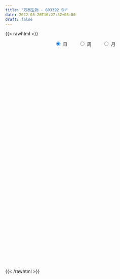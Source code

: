 ```yaml
---
title: "万泰生物 - 603392.SH"
date: 2022-05-26T16:27:32+08:00
draft: false
---
```

{{< rawhtml >}}
    <div style="text-align: center">
        <label style="padding: 1rem;"><input style="margin-right: .5rem" type="radio" name="period" value="D" checked onclick="period_change(this)">日</label>
        <label style="padding: 1rem;"><input style="margin-right: .5rem" type="radio" name="period" value="W" onclick="period_change(this)">周</label>
        <label style="padding: 1rem;"><input style="margin-right: .5rem" type="radio" name="period" value="M" onclick="period_change(this)">月</label>
    </div>
    <div id="chart" style="height: 700px;"></div> 
    <script type="text/javascript">
        const D_v = [12417.43,10510.64,18052.31,13556.46,13992.29,14244.68,16605.27,12832.12,17444.42,15521.42,21554.41,16731.95,12221.2,10282.61,25819.84,14359.06,16945.85,9547.06,27305.84,25936.05,17279.58,14947.1,17345.57,16037.75,11287.49,13783.94,14801.63,12348.73,9674.0,15282.66,10636.53,11398.51,8880.25,10610.5,9860.88,16409.16,12327.21,9692.96,9305.66,17862.15,18585.63,11337.15,11834.57,8656.36,7888.7,7969.99,13820.59,15361.71,14733.61,15791.3,14426.7,13117.2,12708.3,11930.83,14219.91,15230.72,11062.98,12165.73,15252.27,10013.01,8968.12,26657.37,15918.43,14185.23,13346.77,13139.51,24467.55,24458.4,23549.29,16657.76,13740.77,16700.97,19679.5,16701.36,23149.12,40829.9,33072.99,30621.84,17448.71,16321.37,19635.52,22853.06,16291.41,11307.92,14999.47,23168.38,19550.28,14617.12,31335.78,31381.61,39403.31,24851.14,26925.1,21549.9,23227.37,16259.71,21464.45,14327.57,16147.76,10061.17,10337.93,25777.71,23721.4,13020.26,11338.41,10741.16,13344.03,9720.71,9224.92,10612.04,11944.02,10198.99,12838.66,16505.78,11484.47,20063.32,13895.64,22398.66,14111.72,17316.74,7959.76,9146.37,11936.01,21555.26,35814.24,17888.24,15822.95,17402.25,15542.63,14004.68,25155.82,13099.0,15396.06,13233.08,16455.91,11738.18,10792.81,8582.0,14247.27,9239.64,15838.1,30296.51,12671.24,11080.71,13371.21,10525.44,15025.52,11698.16,9002.93,12194.33,12928.45,8255.51,6738.79,6424.63,14706.37,8937.94,12625.4,15384.05,13393.24,17341.35,11757.42,20412.5,11636.17,23910.06,25819.69,19780.19,37465.36,32377.9,24783.78,13944.52,26331.23,14550.19,11115.08,9512.26,10205.12,10745.81,15117.51,13087.63,9911.98,7962.07,24625.59,12409.53,20293.76,23510.54,20044.14,11337.83,11459.88,9660.89,14374.7,16145.09,13621.33,16845.51,15105.86,13105.41,9413.76,14286.28,11330.98,10652.49,15665.37,13561.84,21690.04,27376.52,18075.01,18523.02,21621.88,27124.78,25086.0,11520.88,14932.35,15220.21,8717.84,10858.37,10109.31,11001.29,11695.3,13669.65,15055.43,6562.8,6772.75,9792.53,16851.44,11554.41,37175.18,22398.6,20468.61,27150.43,15287.11,17339.93,37162.56,28787.69,28735.13,26687.62,19894.73,19772.9,27227.17,16903.53,13306.74,17595.19,24210.79,27886.16,14431.32,13205.49,12275.33,11996.0,14323.07,19240.41,24638.47,19576.3,16920.97,56479.71]
const D_histogram = [0.0,0.1587272934,0.2143492892,0.3426732519,-0.0050321496,-0.366368591,-0.5594739879,-0.8648555435,-1.0709097198,-1.2740319643,-0.880826175,-0.4464541126,-0.2855247355,-0.2980576706,0.2579476948,0.6638620325,0.5395315281,0.4522661827,0.9652291119,1.6639183067,1.9851993038,1.9685276704,1.5204940919,1.6563496147,1.4929050266,1.5538168827,1.6210832292,1.267335503,1.0831294115,1.2762433434,1.0023914465,0.8252410865,0.3528568571,-0.2568623778,-0.3783197819,-0.2876658616,-0.2000915086,-0.3815619409,-0.681255357,-0.2563318308,0.6551684472,1.0721359204,1.3615243414,1.0702584095,0.872911363,0.6293379101,0.6284561717,0.1454867872,-0.5636498761,-1.1531188666,-1.8948378499,-1.936787884,-1.3892758105,-0.7810453833,0.0427047996,0.9705757206,1.3776543819,1.6519596301,1.1705332112,0.6425765722,0.1556506242,-1.168716495,-2.0575635272,-2.852149433,-2.751875316,-2.9195449553,-2.8909747914,-3.2118997684,-3.8755009609,-3.954312708,-3.5417392007,-2.4943524889,-2.2302571974,-1.7600451539,-1.889305988,-1.4909432009,-1.7653118213,-2.5220821442,-3.0867974669,-2.9535855531,-2.8853908438,-2.9450949805,-2.612054029,-2.3046910002,-2.0273580282,-1.8588049215,-1.6192254434,-1.4627357668,-0.4625552006,0.9987841048,2.2569076043,3.1182299761,3.8140326794,4.4141339496,4.7025234084,4.4227318323,3.9400399481,3.6050802317,3.4177967305,3.2002041306,2.7636764278,3.2087334711,3.0156101377,2.7643548909,2.2179124978,1.8873647994,1.251328949,0.8135897455,0.3585221998,0.1803730294,-0.1239992494,-0.4477109999,-0.5848100403,-0.8901894607,-0.9483401368,-0.5459713589,-0.5652305256,-1.1125222699,-1.3337593737,-1.1139151352,-0.9999542772,-0.9784858982,-0.6304049118,0.5924881755,1.6720164732,2.4724371139,2.799214182,2.6134363345,2.1062181505,1.5842337159,1.5613651545,1.2420988196,0.8551822036,0.8206386308,0.174420187,-0.2680366281,-0.4182564263,-0.7093781242,-0.7566261931,-0.7163023423,-0.5692408694,-0.3484926204,-0.3452013596,-0.387885186,-0.4228359884,-0.3665938881,-0.96728199,-1.1447776071,-1.2676363919,-1.3794544535,-1.5835367458,-1.5571589447,-1.625608277,-1.5641283073,-1.6636250965,-1.7776070309,-1.5946869103,-1.6828195778,-1.8453208967,-2.0764465526,-2.2475438463,-1.8400843736,-1.6865699101,-0.5921705241,-0.4482706519,-0.1392589682,0.8659955381,1.2916469151,1.5275298839,1.4518350738,1.9093169165,2.3700967197,2.5443637183,2.2404651877,1.8724136781,1.203435221,1.511448123,1.1026074155,0.9098295826,0.84468104,-0.2757787498,-1.2291726458,-0.8605791844,0.019338386,0.8551741046,1.3564030884,1.4386701991,1.5445139963,1.6675025626,1.6295880449,1.6386207586,1.4353989206,1.3778552631,1.2021740521,0.7249540757,0.330127136,-0.2217902252,-0.688809071,-0.5963417988,-0.6193209609,-0.2903108984,-0.3698585198,-0.5746909485,-0.5456505231,-0.1354592016,0.8693111631,1.4409779548,1.4713405944,1.3997884234,1.3867336623,1.0736481629,0.8107490232,0.6814010631,0.486185471,0.4637356324,0.3306952361,0.2647281859,0.0611567689,-0.212418557,-0.3162663019,0.143189541,0.129170769,-1.1218318391,-1.3908767562,-1.2752030982,-1.764583988,-2.2240080829,-2.2800004264,-3.041356745,-4.1258641544,-4.411094106,-4.2979817581,-3.8802756094,-3.3612900774,-2.5686260196,-2.0740840191,-1.8437561446,-1.3427335,-0.6020749022,0.3981091982,0.8936942552,0.9735143264,0.9899161708,0.9219711867,0.7668817824,1.0498447062,1.1300187941,0.6691536737,0.2830121129,-0.9875802224]
const D_fast = [0.0,0.1984091168,0.3076184349,0.5216107105,0.1726472716,-0.2802813175,-0.6132552113,-1.1348506528,-1.6086322591,-2.1302624946,-1.957263249,-1.6345047148,-1.5449565217,-1.6320038744,-1.0115115852,-0.4396317395,-0.4290793618,-0.4032781616,0.3509920456,1.4656608171,2.2832416401,2.7587019244,2.6907918688,3.2407347953,3.4505164638,3.8998825406,4.3724196944,4.335505844,4.4220821054,4.9342568731,4.9110028379,4.9401627494,4.5559927343,3.8820579049,3.6660205554,3.6847580102,3.7223094861,3.4454485685,2.9754413132,3.3362818817,4.4115742715,5.0965757248,5.7263452312,5.7026439017,5.7235246959,5.6372857205,5.793518025,5.3469203374,4.496871205,3.6191224979,2.4036940521,1.877547047,2.0777401678,2.4907092492,3.325135632,4.4956504832,5.2471427399,5.9344378957,5.7456447795,5.3783322837,4.9303189916,3.3137727487,1.9105348347,0.4029115707,-0.1847831413,-1.0823390194,-1.7765125533,-2.9004124725,-4.5328889052,-5.6002788293,-6.0731401222,-5.6493415326,-5.9428105405,-5.9126097854,-6.5141971166,-6.4885701297,-7.2042667054,-8.5915575644,-9.9279722537,-10.5331567282,-11.1863097299,-11.9822876118,-12.3022601675,-12.5710698888,-12.8005764238,-13.0967245475,-13.2619514303,-13.4711456953,-12.5866039292,-10.8755685976,-9.0532181971,-7.4123383312,-5.7630274582,-4.0593927005,-2.5953723896,-1.7694810076,-1.2671629048,-0.7008525633,-0.0336868819,0.5487715509,0.803162955,2.0504033661,2.6111825672,3.0510160431,3.0590517744,3.2003452759,2.8771416627,2.6427998956,2.2773628998,2.1443069868,1.8089348956,1.3732953952,1.0899938447,0.5620670591,0.2668313489,0.532707287,0.3721404889,-0.4532818229,-1.0079587701,-1.0665933154,-1.2026210267,-1.4257741222,-1.2352943638,0.1357207674,1.6332531834,3.0517831026,4.0783637162,4.5459449524,4.565281306,4.4393553004,4.8068280276,4.7980863976,4.6249653325,4.7955814174,4.1929680204,3.6835020482,3.4287181434,2.9602519145,2.7238472973,2.5850955625,2.589846818,2.723471912,2.6404628328,2.50080771,2.3601479105,2.3247415387,1.4822329393,1.0185429205,0.5787750377,0.1220933628,-0.477873116,-0.8407850511,-1.3156364527,-1.6451885598,-2.1605916232,-2.7189753153,-2.9347269223,-3.4435644842,-4.0673960272,-4.8176333213,-5.5506165765,-5.6031781973,-5.8713062113,-4.9249494563,-4.8931172471,-4.6189203054,-3.3971669146,-2.6486038088,-2.0308383691,-1.7435744107,-0.8087633389,0.2445406443,1.0548985725,1.3111163388,1.4111682487,1.0430485969,1.7289235296,1.5957346759,1.6304142387,1.7764359561,0.5870314788,-0.6736555786,-0.5202069134,0.3645452536,1.4141744983,2.2545042542,2.6964389147,3.188411211,3.7282754179,4.0977579114,4.5164458148,4.672073707,4.9589938652,5.0838561673,4.7878747098,4.4755795541,3.8682146366,3.228993523,3.1723753455,2.9945659432,3.2509982811,3.0789860298,2.7304808639,2.6231086585,2.9994351796,4.2215333351,5.1534446155,5.5516424037,5.8300373385,6.163665993,6.1189925344,6.0587806504,6.0997829561,6.0261137318,6.1195978012,6.069231214,6.0694462102,5.8811639855,5.5544840204,5.3715696999,5.8668229281,5.8850968483,4.3536362805,3.7368721743,3.5337450578,2.6032181709,1.5877920554,0.9617996052,-0.5598958997,-2.6758693476,-4.0638728257,-5.0252559174,-5.577618671,-5.8989556584,-5.7484481054,-5.7724271097,-6.0030382713,-5.8376990017,-5.2475591295,-4.1478477296,-3.4288391088,-3.1056404559,-2.8417595688,-2.6792117562,-2.642580715,-2.0971566147,-1.7344778282,-2.0280545302,-2.3434430628,-3.8609304537]
const D_slow = [0.0,0.0396818234,0.0932691457,0.1789374586,0.1776794212,0.0860872735,-0.0537812235,-0.2699951093,-0.5377225393,-0.8562305303,-1.0764370741,-1.1880506022,-1.2594317861,-1.3339462038,-1.2694592801,-1.1034937719,-0.9686108899,-0.8555443443,-0.6142370663,-0.1982574896,0.2980423363,0.7901742539,1.1702977769,1.5843851806,1.9576114372,2.3460656579,2.7513364652,3.068170341,3.3389526938,3.6580135297,3.9086113913,4.114921663,4.2031358772,4.1389202828,4.0443403373,3.9724238719,3.9224009947,3.8270105095,3.6566966702,3.5926137125,3.7564058243,4.0244398044,4.3648208898,4.6323854922,4.8506133329,5.0079478104,5.1650618533,5.2014335501,5.0605210811,4.7722413645,4.298531902,3.814334931,3.4670159784,3.2717546325,3.2824308324,3.5250747626,3.869488358,4.2824782656,4.5751115684,4.7357557114,4.7746683675,4.4824892437,3.9680983619,3.2550610037,2.5670921747,1.8372059359,1.114462238,0.3114872959,-0.6573879443,-1.6459661213,-2.5314009215,-3.1549890437,-3.7125533431,-4.1525646315,-4.6248911285,-4.9976269288,-5.4389548841,-6.0694754201,-6.8411747869,-7.5795711751,-8.3009188861,-9.0371926312,-9.6902061385,-10.2663788885,-10.7732183956,-11.237919626,-11.6427259868,-12.0084099285,-12.1240487287,-11.8743527025,-11.3101258014,-10.5305683074,-9.5770601375,-8.4735266501,-7.297895798,-6.1922128399,-5.2072028529,-4.305932795,-3.4514836124,-2.6514325797,-1.9605134728,-1.158330105,-0.4044275706,0.2866611522,0.8411392766,1.3129804765,1.6258127137,1.8292101501,1.9188407,1.9639339574,1.932934145,1.8210063951,1.674803885,1.4522565198,1.2151714856,1.0786786459,0.9373710145,0.659240447,0.3258006036,0.0473218198,-0.2026667495,-0.4472882241,-0.604889452,-0.4567674081,-0.0387632898,0.5793459887,1.2791495342,1.9325086178,2.4590631554,2.8551215844,3.2454628731,3.555987578,3.7697831289,3.9749427866,4.0185478333,3.9515386763,3.8469745697,3.6696300387,3.4804734904,3.3013979048,3.1590876875,3.0719645324,2.9856641925,2.888692896,2.7829838989,2.6913354268,2.4495149293,2.1633205276,1.8464114296,1.5015478162,1.1056636298,0.7163738936,0.3099718243,-0.0810602525,-0.4969665266,-0.9413682843,-1.3400400119,-1.7607449064,-2.2220751306,-2.7411867687,-3.3030727303,-3.7630938237,-4.1847363012,-4.3327789322,-4.4448465952,-4.4796613372,-4.2631624527,-3.9402507239,-3.5583682529,-3.1954094845,-2.7180802554,-2.1255560754,-1.4894651459,-0.9293488489,-0.4612454294,-0.1603866242,0.2174754066,0.4931272605,0.7205846561,0.9317549161,0.8628102287,0.5555170672,0.3403722711,0.3452068676,0.5590003937,0.8981011658,1.2577687156,1.6438972147,2.0607728553,2.4681698665,2.8778250562,3.2366747863,3.5811386021,3.8816821151,4.0629206341,4.1454524181,4.0900048618,3.917802594,3.7687171443,3.6138869041,3.5413091795,3.4488445495,3.3051718124,3.1687591816,3.1348943812,3.352222172,3.7124666607,4.0803018093,4.4302489151,4.7769323307,5.0453443714,5.2480316272,5.418381893,5.5399282608,5.6558621689,5.7385359779,5.8047180244,5.8200072166,5.7669025774,5.6878360019,5.7236333871,5.7559260794,5.4754681196,5.1277489305,4.808948156,4.367802159,3.8118001382,3.2418000316,2.4814608454,1.4499948068,0.3472212803,-0.7272741592,-1.6973430616,-2.537665581,-3.1798220859,-3.6983430906,-4.1592821268,-4.4949655018,-4.6454842273,-4.5459569278,-4.322533364,-4.0791547824,-3.8316757396,-3.601182943,-3.4094624974,-3.1470013208,-2.8644966223,-2.6972082039,-2.6264551757,-2.8733502313]
const D_data = [['2021-05-17', 160.3463, 160.6906, 158.3837, 164.5172],['2021-05-18', 162.6265, 163.1778, 159.9459, 164.6938],['2021-05-19', 161.8685, 162.6265, 156.0112, 162.8953],['2021-05-20', 160.9038, 164.2804, 160.5592, 167.0092],['2021-05-21', 164.7352, 157.8787, 157.5272, 165.3829],['2021-05-24', 157.3205, 155.6529, 150.9119, 158.8434],['2021-05-25', 157.665, 155.8872, 154.3574, 158.423],['2021-05-26', 155.0465, 152.5313, 151.601, 156.5901],['2021-05-27', 152.4279, 151.5528, 145.6403, 152.8345],['2021-05-28', 151.2633, 149.4372, 147.4526, 153.5856],['2021-05-31', 147.811, 156.4247, 147.811, 156.8037],['2021-06-01', 156.5625, 158.492, 153.7579, 159.6565],['2021-06-02', 157.4101, 156.2111, 154.0749, 158.2508],['2021-06-03', 155.7356, 154.0197, 153.6752, 157.7271],['2021-06-04', 154.3436, 162.4198, 154.0197, 164.0736],['2021-06-07', 163.0262, 163.3501, 160.8624, 164.6938],['2021-06-08', 163.3845, 157.8029, 156.0663, 166.072],['2021-06-09', 156.2386, 157.9614, 153.7096, 159.1121],['2021-06-10', 159.6152, 167.1057, 159.5601, 167.4502],['2021-06-11', 166.451, 173.721, 164.0047, 175.6091],['2021-06-15', 173.9208, 173.2317, 171.1093, 178.2001],['2021-06-16', 175.2714, 171.4883, 170.2066, 177.1596],['2021-06-17', 173.3764, 166.3614, 164.6938, 173.404],['2021-06-18', 168.856, 174.3067, 166.2443, 176.4084],['2021-06-21', 174.92, 171.9982, 168.8284, 175.5815],['2021-06-22', 171.5848, 176.0639, 170.8957, 176.8219],['2021-06-23', 176.4084, 178.1312, 173.6521, 179.8539],['2021-06-24', 179.1648, 173.6521, 170.9232, 179.8539],['2021-06-25', 175.7125, 175.7193, 172.3566, 177.0906],['2021-06-28', 175.7193, 181.9212, 173.6658, 182.6103],['2021-06-29', 181.0254, 177.3043, 176.3395, 182.6034],['2021-06-30', 177.2216, 178.5998, 173.6521, 179.1579],['2021-07-01', 177.0975, 174.2033, 173.6521, 178.4757],['2021-07-02', 173.6521, 170.179, 168.1462, 174.1964],['2021-07-05', 170.0688, 174.6444, 168.8284, 176.1328],['2021-07-06', 174.9613, 177.5248, 168.1393, 178.5929],['2021-07-07', 175.3817, 178.3379, 173.3075, 179.8539],['2021-07-08', 178.4757, 175.0302, 175.0096, 180.8876],['2021-07-09', 172.205, 172.3497, 169.0765, 174.0448],['2021-07-12', 172.2325, 181.9143, 169.5726, 182.4932],['2021-07-13', 181.9074, 192.3265, 181.301, 193.6358],['2021-07-14', 191.5685, 190.9828, 189.5013, 194.1871],['2021-07-15', 192.2576, 192.8778, 189.5081, 197.7704],['2021-07-16', 192.9054, 187.2135, 186.9447, 192.9329],['2021-07-19', 188.8122, 188.5227, 186.7518, 192.2507],['2021-07-20', 188.4538, 188.0542, 185.7112, 191.5685],['2021-07-21', 188.4538, 191.665, 186.7518, 194.7935],['2021-07-22', 192.9467, 185.3598, 183.8507, 192.9467],['2021-07-23', 185.6492, 179.8539, 175.3748, 187.8199],['2021-07-26', 181.2803, 177.8418, 170.2066, 183.9747],['2021-07-27', 175.0027, 171.7433, 170.8957, 180.2122],['2021-07-28', 170.8957, 177.4283, 167.4433, 179.027],['2021-07-29', 178.4757, 185.3736, 177.9176, 189.5013],['2021-07-30', 185.3667, 188.8811, 181.9212, 191.224],['2021-08-02', 187.0205, 195.6411, 185.4356, 196.1028],['2021-08-03', 194.7591, 202.5941, 194.7591, 206.5701],['2021-08-04', 202.6974, 201.1607, 198.2803, 205.0748],['2021-08-05', 200.7611, 203.1453, 199.1624, 206.1843],['2021-08-06', 203.6759, 194.8762, 192.9467, 205.3505],['2021-08-09', 193.9597, 192.9467, 192.2576, 197.4741],['2021-08-10', 193.5462, 191.7064, 188.7432, 196.3233],['2021-08-11', 191.5616, 176.5463, 174.2033, 192.2576],['2021-08-12', 176.2706, 175.3059, 173.0319, 180.543],['2021-08-13', 174.1344, 170.4615, 169.3797, 176.0983],['2021-08-16', 170.2066, 177.9589, 168.8973, 179.8539],['2021-08-17', 176.4084, 172.453, 170.9439, 182.6034],['2021-08-18', 176.0639, 172.4117, 170.813, 181.873],['2021-08-19', 172.9216, 164.8868, 161.9374, 172.9216],['2021-08-20', 164.6869, 155.0465, 150.6707, 164.6869],['2021-08-23', 158.1543, 157.0517, 151.7388, 159.1811],['2021-08-24', 155.3221, 160.8073, 155.3221, 163.86],['2021-08-25', 162.1442, 169.8965, 160.8211, 169.8965],['2021-08-26', 170.7579, 161.2483, 158.9054, 171.6744],['2021-08-27', 160.9451, 163.6602, 159.7117, 167.1057],['2021-08-30', 161.9374, 154.9776, 153.117, 165.3209],['2021-08-31', 155.9561, 160.2767, 152.3108, 160.2767],['2021-09-01', 158.5678, 150.1263, 147.8799, 158.6987],['2021-09-02', 148.8446, 138.7356, 136.9922, 150.5674],['2021-09-03', 137.6813, 134.3805, 133.3813, 138.3015],['2021-09-06', 135.7518, 138.5013, 133.7534, 140.7133],['2021-09-07', 139.4936, 134.7526, 133.0506, 139.8519],['2021-09-08', 134.0291, 129.5913, 129.4259, 134.98],['2021-09-09', 130.1495, 131.6861, 128.3785, 132.0031],['2021-09-10', 130.9281, 129.7015, 129.102, 132.0307],['2021-09-13', 130.8248, 127.6687, 126.3112, 132.9127],['2021-09-14', 128.0477, 124.3817, 123.7615, 130.5836],['2021-09-15', 124.4162, 123.3481, 120.2472, 125.7599],['2021-09-16', 123.3481, 120.4539, 119.9715, 124.0372],['2021-09-17', 118.5244, 131.6724, 118.4486, 132.4304],['2021-09-22', 127.717, 142.6359, 127.6825, 144.8341],['2021-09-23', 140.162, 147.1219, 140.162, 151.8698],['2021-09-24', 144.6205, 148.5001, 143.3456, 151.3529],['2021-09-27', 149.5337, 152.0007, 148.5345, 155.4462],['2021-09-28', 154.3574, 156.3351, 149.5337, 159.1811],['2021-09-29', 156.342, 157.3756, 150.2228, 159.753],['2021-09-30', 157.3618, 152.9792, 151.3254, 159.4291],['2021-10-08', 148.8791, 150.9119, 142.9873, 155.0465],['2021-10-11', 150.843, 152.8965, 149.2581, 157.1138],['2021-10-12', 152.2901, 155.5978, 151.601, 157.9545],['2021-10-13', 157.1069, 156.342, 153.6683, 157.7891],['2021-10-14', 156.2524, 153.8888, 152.9792, 159.1742],['2021-10-15', 155.4048, 167.1401, 154.3712, 168.4838],['2021-10-18', 167.1677, 162.2131, 157.6513, 173.3764],['2021-10-19', 160.4559, 162.5921, 159.877, 165.7344],['2021-10-20', 164.6938, 158.8089, 157.9407, 164.6938],['2021-10-21', 158.9468, 160.9382, 155.1843, 161.7721],['2021-10-22', 157.1344, 155.9561, 152.5726, 159.8633],['2021-10-25', 156.6796, 156.6038, 152.4279, 157.734],['2021-10-26', 156.0388, 154.7019, 154.1231, 157.734],['2021-10-27', 154.7019, 156.9484, 154.3643, 159.8701],['2021-10-28', 156.9415, 154.3574, 151.4632, 160.5592],['2021-10-29', 154.4332, 152.4486, 148.5001, 155.1361],['2021-11-01', 152.9654, 153.372, 150.9739, 158.0027],['2021-11-02', 152.6484, 149.6922, 145.978, 155.9354],['2021-11-03', 150.2917, 151.2565, 149.3959, 155.0465],['2021-11-04', 152.7173, 157.5272, 150.9188, 158.0854],['2021-11-05', 158.0785, 152.9792, 152.2005, 161.1105],['2021-11-08', 152.552, 144.2621, 140.4445, 152.552],['2021-11-09', 144.7032, 145.3509, 141.4024, 146.7704],['2021-11-10', 144.8341, 149.9196, 142.0157, 150.7052],['2021-11-11', 149.6991, 148.6379, 146.5293, 150.7741],['2021-11-12', 148.7206, 147.0047, 146.8187, 150.6707],['2021-11-15', 146.86, 151.3805, 146.86, 152.9723],['2021-11-16', 153.7372, 166.5199, 153.7372, 166.5199],['2021-11-17', 163.3156, 171.8466, 163.3156, 175.6504],['2021-11-18', 170.0412, 175.1543, 170.0412, 178.4757],['2021-11-19', 178.1312, 174.5272, 171.1713, 181.2321],['2021-11-22', 174.3756, 170.8888, 169.8276, 177.6281],['2021-11-23', 168.6217, 167.1883, 164.6938, 171.7088],['2021-11-24', 168.477, 166.072, 161.4206, 169.6553],['2021-11-25', 166.7611, 172.5495, 165.5069, 176.4084],['2021-11-26', 172.012, 169.5175, 167.4502, 172.6735],['2021-11-29', 174.3412, 168.1186, 166.2374, 177.1664],['2021-11-30', 167.464, 172.6184, 165.4518, 172.6184],['2021-12-01', 169.5106, 164.0736, 164.0047, 169.5106],['2021-12-02', 163.543, 164.2046, 162.2889, 165.6241],['2021-12-03', 164.7696, 166.5406, 164.7696, 169.3108],['2021-12-06', 165.3898, 163.6602, 162.9573, 167.7947],['2021-12-07', 163.6602, 165.7206, 163.5913, 170.8888],['2021-12-08', 165.6448, 166.6922, 164.8799, 168.539],['2021-12-09', 168.0566, 168.4838, 165.6448, 171.3918],['2021-12-10', 167.65, 170.4822, 167.4502, 173.3075],['2021-12-13', 170.4822, 168.5183, 167.8705, 172.8803],['2021-12-14', 168.9731, 167.9601, 166.8851, 171.1093],['2021-12-15', 169.1729, 167.9257, 167.3055, 170.496],['2021-12-16', 167.7258, 169.2005, 166.8989, 171.5848],['2021-12-17', 168.6354, 159.3189, 159.1811, 168.8284],['2021-12-20', 160.5592, 161.9926, 159.374, 165.3829],['2021-12-21', 163.3018, 161.1794, 159.8564, 166.4303],['2021-12-22', 162.0201, 159.8564, 155.963, 162.3647],['2021-12-23', 160.008, 156.8381, 155.1223, 161.2483],['2021-12-24', 156.8381, 158.113, 155.1292, 159.2706],['2021-12-27', 158.9399, 155.6046, 153.8612, 159.7323],['2021-12-28', 154.8673, 155.9492, 154.0128, 157.7202],['2021-12-29', 154.9087, 152.4899, 150.9257, 156.4247],['2021-12-30', 152.5106, 150.2435, 149.892, 153.2617],['2021-12-31', 150.9119, 152.6346, 149.3821, 155.6115],['2022-01-04', 152.2901, 147.9557, 147.4733, 152.3246],['2022-01-05', 147.9557, 144.6411, 142.9873, 148.4381],['2022-01-06', 142.7461, 140.7822, 139.7486, 145.3165],['2022-01-07', 140.2861, 138.2739, 137.9638, 140.7133],['2022-01-10', 138.7011, 144.021, 134.3736, 144.1657],['2022-01-11', 143.9383, 140.3756, 139.1904, 143.952],['2022-01-12', 140.1827, 154.0335, 139.1146, 154.3643],['2022-01-13', 152.2901, 144.4344, 143.3319, 152.2901],['2022-01-14', 144.331, 146.86, 140.8718, 149.0996],['2022-01-17', 147.4664, 158.8227, 142.6428, 161.5447],['2022-01-18', 156.3282, 155.7218, 154.3574, 166.072],['2022-01-19', 155.7494, 155.7356, 154.3574, 163.9565],['2022-01-20', 157.417, 152.9792, 149.8783, 158.4782],['2022-01-21', 158.1198, 161.6273, 154.3574, 164.9005],['2022-01-24', 160.5661, 165.5345, 160.5661, 168.3185],['2022-01-25', 165.5414, 165.3829, 162.3509, 167.4502],['2022-01-26', 162.9504, 160.7866, 159.8839, 166.5544],['2022-01-27', 159.8701, 159.7117, 156.5625, 163.7015],['2022-01-28', 159.7392, 154.316, 153.7027, 161.6273],['2022-02-07', 155.7907, 166.6784, 155.0534, 166.7611],['2022-02-08', 164.0047, 158.5195, 155.4668, 164.6938],['2022-02-09', 158.933, 160.4903, 156.4316, 163.2467],['2022-02-10', 161.524, 162.2131, 158.492, 162.4956],['2022-02-11', 159.8701, 146.1227, 145.9918, 161.9374],['2022-02-14', 144.71, 142.0846, 138.5633, 145.5163],['2022-02-15', 148.8446, 156.2937, 146.1571, 156.2937],['2022-02-16', 157.5272, 165.8033, 155.8114, 168.8284],['2022-02-17', 166.2994, 170.3237, 162.8264, 172.6529],['2022-02-18', 169.5519, 170.751, 167.4847, 173.9553],['2022-02-21', 171.2678, 168.3598, 164.3768, 172.3152],['2022-02-22', 169.862, 170.5718, 166.1754, 171.2402],['2022-02-23', 172.2739, 172.963, 169.8414, 174.9613],['2022-02-24', 172.6184, 172.8251, 171.509, 175.8296],['2022-02-25', 172.8941, 175.0302, 172.8941, 176.7323],['2022-02-28', 174.5686, 173.5142, 171.5848, 175.7125],['2022-03-01', 173.3764, 176.2499, 172.0671, 177.0975],['2022-03-02', 176.3395, 175.7056, 171.5986, 176.8357],['2022-03-03', 175.7193, 171.4952, 170.2066, 176.3051],['2022-03-04', 170.5925, 171.1713, 169.1729, 173.969],['2022-03-07', 171.2264, 167.2641, 166.072, 172.1981],['2022-03-08', 169.5864, 165.7688, 164.6938, 174.1551],['2022-03-09', 166.3339, 171.7984, 165.7757, 175.7193],['2022-03-10', 173.6521, 170.5787, 167.588, 174.3136],['2022-03-11', 172.2739, 175.9674, 169.166, 175.9674],['2022-03-14', 182.2589, 171.757, 171.2402, 182.948],['2022-03-15', 164.053, 169.5175, 163.1778, 173.6521],['2022-03-16', 170.1239, 171.9844, 163.3225, 174.6857],['2022-03-17', 171.9844, 178.1312, 171.9844, 182.9686],['2022-03-18', 179.1648, 190.1835, 171.9224, 191.3342],['2022-03-21', 190.8794, 190.466, 186.0558, 199.8308],['2022-03-22', 190.5004, 187.0412, 186.6691, 192.0027],['2022-03-23', 188.5158, 187.4133, 184.6776, 191.2102],['2022-03-24', 186.0558, 189.6942, 183.3063, 190.8726],['2022-03-25', 188.8122, 186.738, 184.7672, 190.4453],['2022-03-28', 186.2212, 187.2961, 181.1012, 189.4737],['2022-03-29', 188.1024, 189.267, 186.0558, 191.224],['2022-03-30', 190.9621, 188.8122, 186.104, 190.9621],['2022-03-31', 188.757, 191.5685, 187.0894, 191.9131],['2022-04-01', 190.8794, 190.8932, 184.6776, 192.864],['2022-04-06', 191.5685, 192.2576, 188.1231, 196.2544],['2022-04-07', 189.8182, 190.7623, 189.708, 194.3249],['2022-04-08', 191.4445, 189.3565, 187.3099, 191.5272],['2022-04-11', 189.5357, 191.0655, 187.1997, 191.9338],['2022-04-12', 190.5487, 199.8377, 189.5013, 201.271],['2022-04-13', 200.4992, 196.0408, 196.0408, 201.209],['2022-04-14', 194.6626, 177.5041, 176.436, 196.3922],['2022-04-15', 178.4757, 185.4356, 177.5041, 188.316],['2022-04-18', 188.1231, 189.4806, 179.8539, 193.6358],['2022-04-19', 192.9467, 180.3156, 176.753, 195.3586],['2022-04-20', 177.7866, 177.0975, 174.3412, 181.9212],['2022-04-21', 179.0, 179.45, 175.0, 184.78],['2022-04-22', 179.0, 166.66, 165.2, 179.0],['2022-04-25', 164.0, 155.0, 154.98, 165.35],['2022-04-26', 155.29, 158.0, 150.3, 161.67],['2022-04-27', 155.54, 159.0, 152.01, 161.67],['2022-04-28', 161.44, 160.8, 156.6, 163.62],['2022-04-29', 160.99, 161.4, 156.18, 162.0],['2022-05-05', 161.99, 165.6, 161.76, 171.5],['2022-05-06', 159.98, 163.0, 157.82, 166.2],['2022-05-09', 161.5, 159.52, 157.36, 162.61],['2022-05-10', 158.98, 163.0, 156.69, 163.57],['2022-05-11', 163.98, 167.94, 161.39, 172.05],['2022-05-12', 169.08, 175.18, 165.86, 177.69],['2022-05-13', 176.0, 172.8, 171.3, 176.33],['2022-05-16', 170.77, 169.3, 168.38, 171.94],['2022-05-17', 168.8, 168.99, 166.18, 169.9],['2022-05-18', 169.0, 168.03, 167.18, 172.0],['2022-05-19', 166.6, 166.51, 165.09, 170.5],['2022-05-20', 168.99, 172.61, 167.19, 175.88],['2022-05-23', 175.13, 171.5, 169.7, 180.0],['2022-05-24', 169.8, 164.01, 164.01, 169.8],['2022-05-25', 162.0, 162.65, 161.5, 166.33],['2022-05-26', 162.01, 146.39, 146.39, 163.0]]
const W_v = [1730.24,1033.35,4490.84,6267.55,10099.43,50686.92,774299.8,475407.4,178707.3,283838.01,288313.15,290180.74,253901.2,234744.7,244057.27,157933.93,97611.3,102118.72,86851.73,93023.38,64074.75,87470.72,32253.87,11168.65,61827.06,50848.21,72700.61,52147.33,66714.3,28745.8,39082.5,67143.08,85519.72,77375.73,60334.85,37466.65,129084.83,125006.49,110448.25,85868.66,82485.89,47029.24,42136.74,95396.79,73151.67,75167.99,61656.83,54374.2,42775.46,42618.29,55918.19,70452.38,82518.48,27221.2,71690.4,68529.13,76647.91,86610.01,94093.86,65610.0,61895.79,56808.45,57595.87,68275.86,59774.6,67974.33,67931.61,75742.16,98961.52,83480.36,145122.56,86409.28,103671.03,95636.06,87962.08,21464.45,76652.14,72165.26,51700.68,74787.87,70933.25,103016.7,85204.38,67616.04,78203.52,62674.12,54079.38,49433.13,57876.06,101558.61,134902.79,56128.46,70704.78,87595.8,65261.89,68756.82,72900.72,112721.21,75477.28,57333.92,28390.98,97772.16,117408.64,123878.07,44130.7,97430.2,71040.3,117615.45]
const W_histogram = [0.0,0.1443874644,0.5807490679,1.3918685571,2.7399863409,4.907749562,6.9126086045,7.9546582664,7.9682908796,7.6671936253,8.2999852135,8.715815981,8.0750993997,8.7557723592,8.6357890755,6.1200427367,4.1319036524,2.6640638051,1.2520045684,-1.0194529001,-2.4343923951,-3.2861254091,-3.9662468744,-4.1620118349,-4.2849338444,-4.8767799529,-4.5357633532,-4.1744326194,-4.063427099,-4.1115197748,-4.3752029979,-4.1582085762,-3.5197365724,-2.8255353023,-2.2126686092,-1.8765678968,-0.0237765706,0.8233812397,3.3895735166,5.0088695712,5.2164169306,5.8199353502,4.7031975478,1.9144672913,-0.4997289395,-2.3006823228,-3.2114340123,-3.4159306848,-3.104639588,-1.9416092753,-1.1249178882,-0.0526572441,0.356547464,-0.0603944676,0.6408897728,0.8118259107,0.2237669825,0.5575376729,1.3430227372,1.6835579978,1.7762895775,1.26107511,0.8810439923,1.4137009495,1.069022772,1.2358473028,1.5182083197,-0.0859591603,-2.2139372967,-3.0201761648,-5.3670947619,-6.9744603174,-7.5937503069,-6.5958355086,-5.4096259824,-4.5730263548,-2.8214124529,-2.3310598203,-2.1617371586,-1.9398768926,-2.1074362687,-0.3677890345,0.4007724345,0.6492020023,0.998642727,0.4268414888,-0.057916451,-0.7352344908,-2.0629112271,-2.2595082263,-1.3372407996,-1.1679944393,-1.5332243527,-0.1162153212,1.0452174538,1.4638389654,1.9439414316,3.0341429618,3.3155551233,3.5527837834,3.3785418888,2.7956778157,1.0328878093,-0.5168686913,-1.4128918989,-1.3256716165,-1.2612625822,-2.872826741]
const W_fast = [0.0,0.1804843305,0.762033201,1.9211198295,3.9542341985,7.3489348101,11.0819460037,14.1126602323,16.1183655654,17.7340667174,20.4418546089,23.0366393717,24.4146976403,27.2843136896,29.3232776747,28.3375420201,27.3823788489,26.5805549529,25.4814968583,22.9551761647,20.931638571,19.2583742048,17.5866910209,16.3504231017,15.156267631,13.3452265343,12.5523022957,11.8700248747,10.9651736203,9.8892010008,8.5317170283,7.7091593059,7.4676971667,7.4555146112,7.515214152,7.3821728901,9.2290200737,10.2820231939,13.69560885,16.5671222973,18.0787738894,20.1372761466,20.1963377311,17.8862242975,15.3470958318,12.9709718678,11.2573616753,10.1988823315,9.7340135314,10.4116415252,10.9471034403,12.0061997733,12.5045413474,12.0725007989,12.9340074825,13.3079000981,12.7757829155,13.2489380241,14.3701787727,15.1316035328,15.6684075068,15.4684618169,15.3086916972,16.1947738918,16.1173514073,16.5931377638,17.2550508607,15.6293935906,12.94793113,11.3866482207,7.6979559331,4.3469752983,1.829247732,1.1782036532,1.0120066838,0.7053497227,1.7516105113,1.6591981889,1.288086561,1.0249776039,0.3305591605,1.9782591361,2.8470137138,3.2577437821,3.8568451886,3.3917543225,2.89251727,2.0313906075,0.1879860644,-0.5734879914,0.0144692354,-0.1082830141,-0.8568190157,0.5311361856,1.953873324,2.7384545769,3.704542401,5.5532796717,6.663580614,7.7890052199,8.4593987976,8.5754541784,7.0708861243,5.3919124508,4.1426662685,3.8984686468,3.6475620355,1.3177911915]
const W_slow = [0.0,0.0360968661,0.1812841331,0.5292512724,1.2142478576,2.4411852481,4.1693373992,6.1580019658,8.1500746857,10.0668730921,12.1418693954,14.3208233907,16.3395982406,18.5285413304,20.6874885993,22.2174992834,23.2504751965,23.9164911478,24.2294922899,23.9746290649,23.3660309661,22.5444996138,21.5529378952,20.5124349365,19.4412014754,18.2220064872,17.0880656489,16.0444574941,15.0286007193,14.0007207756,12.9069200262,11.8673678821,10.987433739,10.2810499135,9.7278827612,9.258740787,9.2527966443,9.4586419542,10.3060353334,11.5582527262,12.8623569588,14.3173407964,15.4931401833,15.9717570062,15.8468247713,15.2716541906,14.4687956875,13.6148130163,12.8386531193,12.3532508005,12.0720213285,12.0588570174,12.1479938834,12.1328952665,12.2931177097,12.4960741874,12.552015933,12.6914003512,13.0271560355,13.448045535,13.8921179293,14.2073867069,14.4276477049,14.7810729423,15.0483286353,15.357290461,15.7368425409,15.7153527509,15.1618684267,14.4068243855,13.065050695,11.3214356157,9.422998039,7.7740391618,6.4216326662,5.2783760775,4.5730229643,3.9902580092,3.4498237196,2.9648544964,2.4379954292,2.3460481706,2.4462412792,2.6085417798,2.8582024616,2.9649128338,2.950433721,2.7666250983,2.2508972915,1.6860202349,1.351710035,1.0597114252,0.676405337,0.6473515067,0.9086558702,1.2746156115,1.7606009694,2.5191367099,3.3480254907,4.2362214366,5.0808569088,5.7797763627,6.037998315,5.9087811422,5.5555581674,5.2241402633,4.9088246178,4.1906179325]
const W_data = [['2020-04-30', 6.1974, 6.8172, 6.1974, 6.8172],['2020-05-08', 7.5009, 9.0797, 7.5009, 9.0797],['2020-05-15', 9.9897, 14.623, 9.9897, 14.623],['2020-05-22', 16.0838, 23.5502, 16.0838, 23.5502],['2020-05-29', 25.9063, 37.9273, 25.9063, 37.9273],['2020-06-05', 41.7195, 61.0791, 41.7195, 61.0791],['2020-06-12', 67.188, 75.5841, 64.1877, 75.5841],['2020-06-19', 80.1731, 78.4959, 75.6874, 83.6162],['2020-06-24', 77.7138, 75.889, 72.628, 78.4516],['2020-07-03', 77.163, 78.7467, 74.7627, 86.0755],['2020-07-10', 78.427, 99.3557, 77.2171, 100.7476],['2020-07-17', 102.3658, 108.2091, 96.193, 118.0414],['2020-07-24', 107.2205, 103.2905, 92.9271, 117.5496],['2020-07-31', 103.7824, 129.2165, 101.0772, 131.5282],['2020-08-07', 125.9161, 130.4904, 117.4955, 145.984],['2020-08-14', 132.0643, 102.297, 100.3295, 132.0643],['2020-08-21', 102.7987, 104.0529, 99.3557, 110.8111],['2020-08-28', 104.7169, 107.2943, 94.2256, 107.2943],['2020-09-04', 108.701, 105.1891, 101.269, 110.9144],['2020-09-11', 105.258, 87.9544, 81.6487, 105.6465],['2020-09-18', 88.5593, 90.6793, 86.0755, 92.4106],['2020-09-25', 90.6891, 92.568, 87.5461, 100.3197],['2020-09-30', 93.9452, 90.7973, 85.5836, 93.9452],['2020-10-09', 92.145, 94.2305, 90.4137, 94.6338],['2020-10-16', 94.6338, 93.7386, 91.8204, 101.3133],['2020-10-23', 93.4533, 84.9294, 83.0653, 93.9403],['2020-10-30', 83.6309, 94.683, 82.6767, 98.8638],['2020-11-06', 94.9093, 95.711, 90.9498, 98.126],['2020-11-13', 95.3913, 92.7647, 91.1564, 107.1762],['2020-11-20', 93.9452, 89.73, 87.3543, 93.9452],['2020-11-27', 90.7924, 84.6933, 83.6014, 90.994],['2020-12-04', 83.6211, 88.9332, 83.0259, 91.4367],['2020-12-11', 86.5673, 95.0863, 85.9082, 97.8801],['2020-12-18', 95.0863, 98.3719, 94.624, 104.2693],['2020-12-25', 98.7851, 100.305, 93.109, 102.5478],['2020-12-31', 99.3557, 99.1245, 94.4666, 102.1789],['2021-01-08', 100.7673, 124.6373, 100.3394, 129.2558],['2021-01-15', 124.4405, 121.0172, 117.6528, 144.5084],['2021-01-22', 121.0172, 154.9358, 120.5056, 156.4606],['2021-01-29', 154.9358, 159.3625, 145.1527, 168.157],['2021-02-05', 159.8544, 152.4765, 149.2794, 166.7306],['2021-02-10', 151.5272, 166.0174, 147.6219, 169.1997],['2021-02-19', 169.1948, 149.4171, 143.082, 169.544],['2021-02-26', 149.4663, 122.7633, 119.64, 150.5091],['2021-03-05', 124.4454, 116.1773, 109.3109, 125.7489],['2021-03-12', 115.5378, 113.5212, 99.7049, 115.9805],['2021-03-19', 111.9571, 117.2298, 105.0366, 118.5382],['2021-03-26', 116.2756, 122.3993, 113.3442, 125.7538],['2021-04-02', 122.3993, 128.4246, 118.0463, 128.8672],['2021-04-09', 128.7836, 142.8754, 122.4731, 144.4149],['2021-04-16', 143.5247, 144.4199, 137.583, 151.7535],['2021-04-23', 146.6135, 154.0013, 142.0983, 158.4821],['2021-04-30', 156.1212, 151.5617, 143.6771, 157.8821],['2021-05-07', 148.0498, 143.0377, 140.6768, 150.3123],['2021-05-14', 143.1312, 159.8052, 143.1312, 160.2971],['2021-05-21', 160.3463, 157.8787, 156.0112, 167.0092],['2021-05-28', 157.3205, 149.4372, 145.6403, 158.8434],['2021-06-04', 147.811, 162.4198, 147.811, 164.0736],['2021-06-11', 163.0262, 173.721, 153.7096, 175.6091],['2021-06-18', 173.9208, 174.3067, 164.6938, 178.2001],['2021-06-25', 174.92, 175.7193, 168.8284, 179.8539],['2021-07-02', 175.7193, 170.179, 168.1462, 182.6103],['2021-07-09', 170.0688, 172.3497, 168.1393, 180.8876],['2021-07-16', 172.2325, 187.2135, 169.5726, 197.7704],['2021-07-23', 188.8122, 179.8539, 175.3748, 194.7935],['2021-07-30', 181.2803, 188.8811, 167.4433, 191.224],['2021-08-06', 187.0205, 194.8762, 185.4356, 206.5701],['2021-08-13', 193.9597, 170.4615, 169.3797, 197.4741],['2021-08-20', 170.2066, 155.0465, 150.6707, 182.6034],['2021-08-27', 158.1543, 163.6602, 151.7388, 171.6744],['2021-09-03', 161.9374, 134.3805, 133.3813, 165.3209],['2021-09-10', 135.7518, 129.7015, 128.3785, 140.7133],['2021-09-17', 130.8248, 131.6724, 118.4486, 132.9127],['2021-09-24', 127.717, 148.5001, 127.6825, 151.8698],['2021-09-30', 149.5337, 152.9792, 148.5345, 159.753],['2021-10-08', 148.8791, 150.9119, 142.9873, 155.0465],['2021-10-15', 150.843, 167.1401, 149.2581, 168.4838],['2021-10-22', 167.1677, 155.9561, 152.5726, 173.3764],['2021-10-29', 156.6796, 152.4486, 148.5001, 160.5592],['2021-11-05', 152.9654, 152.9792, 145.978, 161.1105],['2021-11-12', 152.552, 147.0047, 140.4445, 152.552],['2021-11-19', 146.86, 174.5272, 146.86, 181.2321],['2021-11-26', 174.3756, 169.5175, 161.4206, 177.6281],['2021-12-03', 174.3412, 166.5406, 162.2889, 177.1664],['2021-12-10', 165.3898, 170.4822, 162.9573, 173.3075],['2021-12-17', 170.4822, 159.3189, 159.1811, 172.8803],['2021-12-24', 160.5592, 158.113, 155.1223, 166.4303],['2021-12-31', 158.9399, 152.6346, 149.3821, 159.7323],['2022-01-07', 152.2901, 138.2739, 137.9638, 152.3246],['2022-01-14', 138.7011, 146.86, 134.3736, 154.3643],['2022-01-21', 147.4664, 161.6273, 142.6428, 166.072],['2022-01-28', 160.5661, 154.316, 153.7027, 168.3185],['2022-02-11', 155.7907, 146.1227, 145.9918, 166.7611],['2022-02-18', 144.71, 170.751, 138.5633, 173.9553],['2022-02-25', 171.2678, 175.0302, 164.3768, 176.7323],['2022-03-04', 174.5686, 171.1713, 169.1729, 177.0975],['2022-03-11', 171.2264, 175.9674, 164.6938, 175.9674],['2022-03-18', 182.2589, 190.1835, 163.1778, 191.3342],['2022-03-25', 190.8794, 186.738, 183.3063, 199.8308],['2022-04-01', 186.2212, 190.8932, 181.1012, 192.864],['2022-04-08', 191.5685, 189.3565, 187.3099, 196.2544],['2022-04-15', 189.5357, 185.4356, 176.436, 201.271],['2022-04-22', 188.1231, 166.66, 165.2, 195.3586],['2022-04-29', 164.0, 161.4, 150.3, 165.35],['2022-05-06', 161.99, 163.0, 157.82, 171.5],['2022-05-13', 161.5, 172.8, 156.69, 177.69],['2022-05-20', 170.77, 172.61, 165.09, 175.88],['2022-05-27', 175.13, 146.39, 146.39, 180.0]]
const M_v = [1730.24,21891.17,1616747.9999999998,1213331.2199999997,623985.4000000001,341410.27,196544.53,199394.84,315135.1199999999,450408.2299999999,267048.66,290056.56,268576.93,265643.05,323972.95,273111.41,390094.67,454821.99,221982.53,362571.34,283377.05,350465.92,240407.98,356674.79,381119.5,330216.65]
const M_histogram = [0.0,1.9853739031,5.8799782329,11.0619272681,12.268673657,11.2771445624,10.2156782979,8.1728042249,7.3306251995,10.1073048191,8.8036963276,7.1071781346,7.5137969727,7.4532674422,8.1909416961,8.6125411721,6.312705906,3.7730578791,1.6394805929,1.1895806872,-0.7466585991,-2.1286815149,-1.9681514725,-0.9177095804,-2.4399288741,-4.5219039593]
const M_fast = [0.0,2.4817173789,7.8463162669,15.7937471191,20.0676619222,21.8954189683,23.3878722782,23.3881992615,24.378676536,29.6821823603,30.5794979508,30.6597742914,32.9448423727,34.7476297027,37.5330393807,40.1077741496,39.3861153601,37.7897318029,36.066024665,35.913519931,33.790615995,31.8764227004,31.5449148748,32.3659293718,30.2337278595,27.0212767845]
const M_slow = [0.0,0.4963434758,1.966338034,4.731819851,7.7989882653,10.6182744059,13.1721939803,15.2153950366,17.0480513364,19.5748775412,21.7758016231,23.5525961568,25.4310454,27.2943622605,29.3420976845,31.4952329776,33.0734094541,34.0166739238,34.4265440721,34.7239392439,34.5372745941,34.0051042154,33.5130663472,33.2836389521,32.6736567336,31.5431807438]
const M_data = [['2020-04-30', 6.1974, 6.8172, 6.1974, 6.8172],['2020-05-29', 7.5009, 37.9273, 7.5009, 37.9273],['2020-06-30', 41.7195, 81.1569, 41.7195, 86.0755],['2020-07-31', 81.9487, 129.2165, 76.7301, 131.5282],['2020-08-31', 125.9161, 106.9942, 94.2256, 145.984],['2020-09-30', 106.9992, 90.7973, 81.6487, 110.9144],['2020-10-30', 92.145, 94.683, 82.6767, 101.3133],['2020-11-30', 94.9093, 83.3702, 83.0259, 107.1762],['2020-12-31', 83.5227, 99.1245, 83.1243, 104.2693],['2021-01-29', 100.7673, 159.3625, 100.3394, 168.157],['2021-02-26', 159.8544, 122.7633, 119.64, 169.544],['2021-03-31', 124.4454, 119.3252, 99.7049, 125.7538],['2021-04-30', 120.5056, 151.5617, 118.3956, 158.4821],['2021-05-31', 148.0498, 156.4247, 140.6768, 167.0092],['2021-06-30', 156.5625, 178.5998, 153.6752, 182.6103],['2021-07-30', 177.0975, 188.8811, 167.4433, 197.7704],['2021-08-31', 187.0205, 160.2767, 150.6707, 206.5701],['2021-09-30', 158.5678, 152.9792, 118.4486, 159.753],['2021-10-29', 148.8791, 152.4486, 142.9873, 173.3764],['2021-11-30', 152.9654, 172.6184, 140.4445, 181.2321],['2021-12-31', 169.5106, 152.6346, 149.3821, 173.3075],['2022-01-28', 152.2901, 154.316, 134.3736, 168.3185],['2022-02-28', 155.7907, 173.5142, 138.5633, 176.7323],['2022-03-31', 173.3764, 191.5685, 163.1778, 199.8308],['2022-04-29', 190.8794, 161.4, 150.3, 201.271],['2022-05-31', 161.99, 146.39, 146.39, 180.0]]
        const D_a = [null,null,null,167.0092,null,null,null,null,null,null,null,null,null,153.6752,null,null,null,null,null,null,null,null,null,null,null,null,null,null,null,182.6103,null,null,null,null,null,null,null,null,169.0765,null,null,null,197.7704,null,null,null,null,null,null,null,null,167.4433,null,null,null,206.5701,null,null,null,null,null,null,null,null,null,null,null,null,null,null,null,null,null,null,null,null,null,null,null,null,null,null,null,null,null,null,null,null,118.4486,null,null,null,null,null,null,null,null,null,null,null,null,null,173.3764,null,null,null,null,null,null,null,null,null,null,null,null,null,null,140.4445,null,null,null,null,null,null,null,null,181.2321,null,null,null,null,null,null,null,null,162.2889,null,null,null,null,null,173.3075,null,null,null,null,null,null,null,null,null,null,null,null,null,null,null,null,null,null,null,134.3736,null,null,null,null,null,null,null,null,null,168.3185,null,null,null,null,null,null,null,null,null,138.5633,null,null,null,null,null,null,null,null,null,null,177.0975,null,null,null,null,164.6938,null,null,null,null,null,null,null,null,199.8308,null,null,null,null,null,null,null,null,null,null,null,null,null,null,null,null,null,null,null,null,null,null,null,150.3,null,null,null,null,null,null,null,null,177.69,null,null,null,null,165.09,null,null,null,null,null]
const W_a = [null,null,null,null,null,null,null,null,null,null,null,null,null,null,145.984,null,null,null,null,81.6487,null,null,null,null,null,null,null,null,107.1762,null,null,null,null,null,93.109,null,null,null,null,null,null,null,169.544,null,null,null,null,null,null,null,null,null,null,140.6768,null,null,null,null,null,null,null,null,null,null,null,null,206.5701,null,null,null,null,null,118.4486,null,null,null,null,null,null,null,null,181.2321,null,null,null,null,null,null,null,134.3736,null,null,null,null,null,null,null,null,null,null,null,201.271,null,null,null,null,null,null]
const M_a = [null,null,null,null,null,null,null,null,null,null,null,null,null,null,null,null,206.5701,null,null,null,null,134.3736,null,null,null,null]
        const D_b = [[{ coord: ['2021-06-28', 182.6103] }, { coord: ['2021-12-10', 169.0765] }],[{ coord: ['2022-01-10', 168.3185] }, { coord: ['2022-05-12', 138.5633] }]]
const W_b = [[{ coord: ['2020-08-07', 107.1762] }, { coord: ['2020-12-25', 93.109] }],[{ coord: ['2021-02-19', 169.544] }, { coord: ['2022-01-14', 140.6768] }]]
const M_b = []
    </script>
{{< /rawhtml >}}
